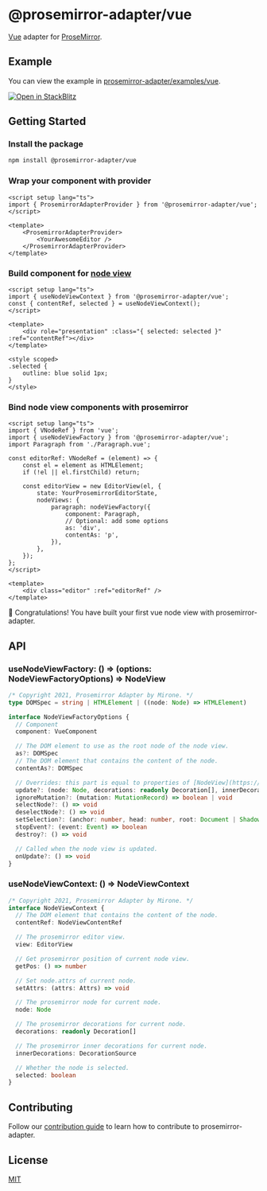 # @prosemirror-adapter/vue

[Vue](https://vuejs.org/) adapter for [ProseMirror](https://prosemirror.net/).

## Example

You can view the example in [prosemirror-adapter/examples/vue](../../examples/vue/).

[![Open in StackBlitz](https://developer.stackblitz.com/img/open_in_stackblitz.svg)](https://stackblitz.com/github/Saul-Mirone/prosemirror-adapter/tree/main/examples/vue)

## Getting Started

### Install the package

```bash
npm install @prosemirror-adapter/vue
```

### Wrap your component with provider

```vue
<script setup lang="ts">
import { ProsemirrorAdapterProvider } from '@prosemirror-adapter/vue';
</script>

<template>
    <ProsemirrorAdapterProvider>
        <YourAwesomeEditor />
    </ProsemirrorAdapterProvider>
</template>
```

### Build component for [node view](https://prosemirror.net/docs/ref/#view.NodeView)

```vue
<script setup lang="ts">
import { useNodeViewContext } from '@prosemirror-adapter/vue';
const { contentRef, selected } = useNodeViewContext();
</script>

<template>
    <div role="presentation" :class="{ selected: selected }" :ref="contentRef"></div>
</template>

<style scoped>
.selected {
    outline: blue solid 1px;
}
</style>
```

### Bind node view components with prosemirror

```vue
<script setup lang="ts">
import { VNodeRef } from 'vue';
import { useNodeViewFactory } from '@prosemirror-adapter/vue';
import Paragraph from './Paragraph.vue';

const editorRef: VNodeRef = (element) => {
    const el = element as HTMLElement;
    if (!el || el.firstChild) return;

    const editorView = new EditorView(el, {
        state: YourProsemirrorEditorState,
        nodeViews: {
            paragraph: nodeViewFactory({
                component: Paragraph,
                // Optional: add some options
                as: 'div',
                contentAs: 'p',
            }),
        },
    });
};
</script>

<template>
    <div class="editor" :ref="editorRef" />
</template>
```

🚀 Congratulations! You have built your first vue node view with prosemirror-adapter.

## API

### useNodeViewFactory: () => (options: NodeViewFactoryOptions) => NodeView

```ts
/* Copyright 2021, Prosemirror Adapter by Mirone. */
type DOMSpec = string | HTMLElement | ((node: Node) => HTMLElement)

interface NodeViewFactoryOptions {
  // Component
  component: VueComponent

  // The DOM element to use as the root node of the node view.
  as?: DOMSpec
  // The DOM element that contains the content of the node.
  contentAs?: DOMSpec

  // Overrides: this part is equal to properties of [NodeView](https://prosemirror.net/docs/ref/#view.NodeView)
  update?: (node: Node, decorations: readonly Decoration[], innerDecorations: DecorationSource) => boolean | void
  ignoreMutation?: (mutation: MutationRecord) => boolean | void
  selectNode?: () => void
  deselectNode?: () => void
  setSelection?: (anchor: number, head: number, root: Document | ShadowRoot) => void
  stopEvent?: (event: Event) => boolean
  destroy?: () => void

  // Called when the node view is updated.
  onUpdate?: () => void
}
```

### useNodeViewContext: () => NodeViewContext

```ts
/* Copyright 2021, Prosemirror Adapter by Mirone. */
interface NodeViewContext {
  // The DOM element that contains the content of the node.
  contentRef: NodeViewContentRef

  // The prosemirror editor view.
  view: EditorView

  // Get prosemirror position of current node view.
  getPos: () => number

  // Set node.attrs of current node.
  setAttrs: (attrs: Attrs) => void

  // The prosemirror node for current node.
  node: Node

  // The prosemirror decorations for current node.
  decorations: readonly Decoration[]

  // The prosemirror inner decorations for current node.
  innerDecorations: DecorationSource

  // Whether the node is selected.
  selected: boolean
}
```

## Contributing

Follow our [contribution guide](../../CONTRIBUTING.md) to learn how to contribute to prosemirror-adapter.

## License

[MIT](../../LICENSE)
